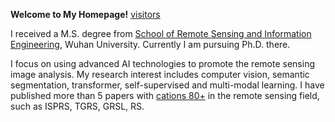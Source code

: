 **Welcome to My Homepage!** [visitors](https://visitor-badge.glitch.me/badge?page_id=WangLibo1995.github.io)

I received a M.S. degree from [School of Remote Sensing and Information Engineering](https://rsgis.whu.edu.cn/), Wuhan University. Currently I am pursuing Ph.D. there. 

I focus on using advanced AI technologies to promote the remote sensing image analysis. My research interest includes computer vision, semantic segmentation, transformer, self-supervised and multi-modal learning. I have published more than 5 papers with [cations 80+](https://scholar.google.com/citations?user=ywBbW7AAAAAJ) in the remote sensing field, such as ISPRS, TGRS, GRSL, RS. 
